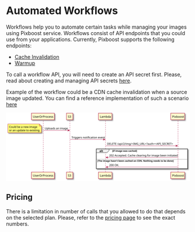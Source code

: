 # Automated Workflows

Workflows help you to automate certain tasks while managing your images using Pixboost service. Workflows consist of API endpoints that you could use from your applications. Currently, Pixboost supports the following endpoints:

* [Cache Invalidation](cache-invalidation.md)
* [Warmup](warmup.md)

To call a workflow API, you will need to create an API secret first. Please, read about creating and managing API secrets [here](api-secrets.md).

Example of the workflow could be a CDN cache invalidation when a source image updated. You can find a reference implementation of such a scenario [here](https://github.com/Pixboost/aws-s3-invalidate-cdn)

![](../.gitbook/assets/cache-invalidation-ref-implementation.svg)

## Pricing

There is a limitation in number of calls that you allowed to do that depends on the selected plan. Please, refer to the [pricing page](../billing.md) to see the exact numbers.

